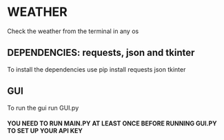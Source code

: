 # WEATHER
Check the weather from the terminal in any os

## DEPENDENCIES: requests, json and tkinter

To install the dependencies use pip install requests json tkinter

## GUI
To run the gui run GUI.py
#### YOU NEED TO RUN MAIN.PY AT LEAST ONCE BEFORE RUNNING GUI.PY TO SET UP YOUR API KEY
